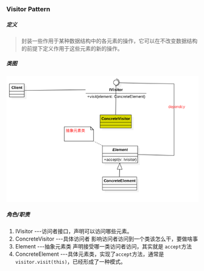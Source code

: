 ### Visitor Pattern

##### 定义
> 封装一些作用于某种数据结构中的各元素的操作，它可以在不改变数据结构的前提下定义作用于这些元素的新的操作。

##### 类图
![](etc/visitor.png)

##### 角色/职责

1. IVisitor ---访问者接口，声明可以访问哪些元素。
2. ConcreteVisitor ---具体访问者  影响访问者访问到一个类该怎么干，要做啥事
3. Element ---抽象元素类 声明接受哪一类访问者访问，其实就是 `accept`方法
4. ConcreteElement ---具体元素类，实现了`accept`方法，通常是`visitor.visit(this)`，已经形成了一种模式。


